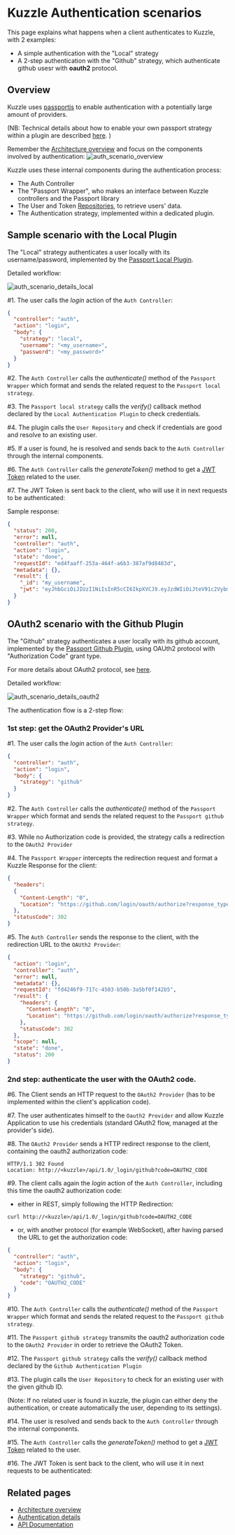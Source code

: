 # Kuzzle Authentication scenarios

This page explains what happens when a client authenticates to Kuzzle, with 2 examples:
* A simple authentication with the "Local" strategy
* A 2-step authentication with the "Github" strategy, which authenticate github usesr with **oauth2** protocol.

## Overview

Kuzzle uses [passportjs](http://passportjs.org/) to enable authentication with a potentially large amount of providers.

(NB: Technical details about how to enable your own passport strategy within a plugin are described [here](../security/authentication.md). )


Remember the [Architecture overview](../architecture.md) and focus on the components involved by authentication:
![auth_scenario_overview](../images/kuzzle_auth_scenario_overview.png)

Kuzzle uses these internal components during the authentication process:
* The Auth Controller
* The "Passport Wrapper", who makes an interface between Kuzzle controllers and the Passport library
* The User and Token [Repositories](../../lib/api/core/models/repositories/README.md), to retrieve users' data.
* The Authentication strategy, implemented within a dedicated plugin.

## Sample scenario with the Local Plugin

The "Local" strategy authenticates a user locally with its username/password, implemented by the [Passport Local Plugin](https://github.com/kuzzleio/kuzzle-plugin-auth-passport-local).

Detailed workflow:

![auth_scenario_details_local](../images/kuzzle_auth_scenario_details_local.png)

\#1. The user calls the *login* action of the ```Auth Controller```:

```json
{
  "controller": "auth",
  "action": "login",
  "body": {
    "strategy": "local",
    "username": "<my_username>",
    "password": "<my_password>"
  }
}
```

\#2. The ```Auth Controller``` calls the *authenticate()* method of the ```Passport Wrapper``` which format and sends the related request to the ```Passport local strategy```.

\#3. The ```Passport local strategy``` calls the *verify()* callback method declared by the ```Local Authentication Plugin``` to check credentials.

\#4. The plugin calls the ```User Repository``` and check if credentials are good and resolve to an existing user.

\#5. If a user is found, he is resolved and sends back to the ```Auth Controller``` through the internal components.

\#6. The ```Auth Controller``` calls the *generateToken()* method to get a [JWT Token](https://jwt.io/) related to the user.

\#7. The JWT Token is sent back to the client, who will use it in next requests to be authenticated:

Sample response:

```json
{
  "status": 200,
  "error": null,
  "controller": "auth",
  "action": "login",
  "state": "done",
  "requestId": "ed4faaff-253a-464f-a6b3-387af9d8483d",
  "metadata": {},
  "result": {
    "_id": "my_username",
    "jwt": "eyJhbGciOiJIUzI1NiIsInR5cCI6IkpXVCJ9.eyJzdWIiOiJteV91c2VybmFtZSIsIm5hbWUiOiJKb2huIERvZSIsImFkbWluIjp0cnVlfQ.BefoyfAKzwXuGhbYe0iPeG0v9F4HmikvahqwqzQr3pE"
  }
}
```

## OAuth2 scenario with the Github Plugin

The "Github" strategy authenticates a user locally with its github account, implemented by the [Passport Github Plugin](https://github.com/kuzzleio/kuzzle-plugin-auth-github), using OAUth2 protocol with "Authorization Code" grant type.

For more details about OAuth2 protocol, see [here](https://www.digitalocean.com/community/tutorials/an-introduction-to-oauth-2#grant-type-authorization-code).

Detailed workflow:

![auth_scenario_details_oauth2](../images/kuzzle_auth_scenario_details_oauth2.png)

The authentication flow is a 2-step flow:

### 1st step: get the OAuth2 Provider's URL

\#1. The user calls the *login* action of the ```Auth Controller```:

```json
{
  "controller": "auth",
  "action": "login",
  "body": {
    "strategy": "github"
  }
}
```

\#2. The ```Auth Controller``` calls the *authenticate()* method of the ```Passport Wrapper``` which format and sends the related request to the ```Passport github strategy```.

\#3. While no Authorization code is provided, the strategy calls a redirection to the ```OAuth2 Provider```

\#4. The ```Passport Wrapper``` intercepts the redirection request and format a Kuzzle Response for the client:

```json
{
  "headers":
  {
    "Content-Length": "0",
    "Location": "https://github.com/login/oauth/authorize?response_type=code&redirect_uri=http%3A%2F%2Fkuzzle%2Fapi%2F1.0%2F_login%2Fgithub&client_id=MY_CLIENT_ID"
  },
  "statusCode": 302
}
```

\#5. The ```Auth Controller``` sends the response to the client, with the redirection URL to the ```OAUth2 Provider```:

```json
{
  "action": "login",
  "controller": "auth",
  "error": null,
  "metadata": {},
  "requestId": "fd4246f9-717c-4503-b50b-3a5bf0f142b5",
  "result": {
    "headers": {
      "Content-Length": "0",
      "Location": "https://github.com/login/oauth/authorize?response_type=code&redirect_uri=http%3A%2F%2Fkuzzle%2Fapi%2F1.0%2F_login%2Fgithub&client_id=MY_CLIENT_ID"
    },
    "statusCode": 302
  },
  "scope": null,
  "state": "done",
  "status": 200
}
```


### 2nd step: authenticate the user with the OAuth2 code.

\#6. The Client sends an HTTP request to the ```OAuth2 Provider``` (has to be implemented within the client's application code).

\#7. The user authenticates himself to the ```Oauth2 Provider``` and allow Kuzzle Application to use his credentials (standard OAuth2 flow, managed at the provider's side).

\#8. The ```OAuth2 Provider``` sends a HTTP redirect response to the client, containing the oauth2 authorization code:

```
HTTP/1.1 302 Found
Location: http://<kuzzle>/api/1.0/_login/github?code=OAUTH2_CODE
```

\#9. The client calls again the *login* action of the ```Auth Controller```, including this time the oauth2 authorization code:

* either in REST, simply following the HTTP Redirection:

```
curl http://<kuzzle>/api/1.0/_login/github?code=OAUTH2_CODE
```

* or, with another protocol (for example WebSocket), after having parsed the URL to get the authorization code:

```json
{
  "controller": "auth",
  "action": "login",
  "body": {
    "strategy": "github",
    "code": "OAUTH2_CODE"
  }
}
```

\#10. The ```Auth Controller``` calls the *authenticate()* method of the ```Passport Wrapper``` which format and sends the related request to the ```Passport github strategy```.

\#11. The ```Passport github strategy``` transmits the oauth2 authorization code to the ```OAuth2 Provider``` in order to retrieve the OAuth2 Token.

\#12. The ```Passport github strategy``` calls the *verify()* callback method declared by the ```Github Authentication Plugin```

\#13. The plugin calls the ```User Repository``` to check for an existing user with the given github ID.

(Note: If no related user is found in kuzzle, the plugin can either deny the authentication, or create automatically the user, depending to its settings).

\#14. The user is resolved and sends back to the ```Auth Controller``` through the internal components.

\#15. The ```Auth Controller``` calls the *generateToken()* method to get a [JWT Token](https://jwt.io/) related to the user.

\#16. The JWT Token is sent back to the client, who will use it in next requests to be authenticated:


## Related pages

* [Architecture overview](../architecture.md)
* [Authentication details](../security/authentication.md)
* [API Documentation](http://kuzzleio.github.io/kuzzle-api-documentation)
